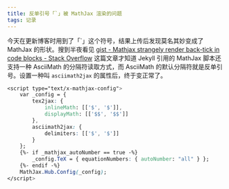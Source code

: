 ```yaml
---
title: 反单引号「`」被 MathJax 渲染的问题
tags: 记录
---
```


今天在更新博客时用到了「\`」这个符号，结果上传后发现莫名其妙变成了MathJax 的形状。搜到半夜看见 [gist - Mathjax strangely render back-tick in code blocks - Stack Overflow](https://stackoverflow.com/questions/62111699/mathjax-strangely-render-back-tick-in-code-blocks) 这篇文章才知道 Jekyll 引用的 MathJax 脚本还支持一种 AsciiMath 的分隔符读取方式，而 AsciiMath 的默认分隔符就是反单引号。设置一种叫 `asciimath2jax` 的属性后，终于变正常了。

<!--more-->

```css
<script type="text/x-mathjax-config">
	var _config = { 
		tex2jax: {
			inlineMath: [['$', '$']],
			displayMath: [['$$', '$$']]
		}, 
		asciimath2jax: {
			delimiters: [['$', '$']]
		}
	};
	{%- if _mathjax_autoNumber == true -%}
		_config.TeX = { equationNumbers: { autoNumber: "all" } };
	{%- endif -%}
	MathJax.Hub.Config(_config);
</script>
```



